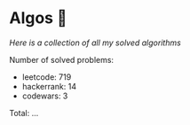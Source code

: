 # Algos 🏯

_Here is a collection of all my solved algorithms_

Number of solved problems:
- leetcode: 719
- hackerrank: 14
- codewars: 3

Total: ...

